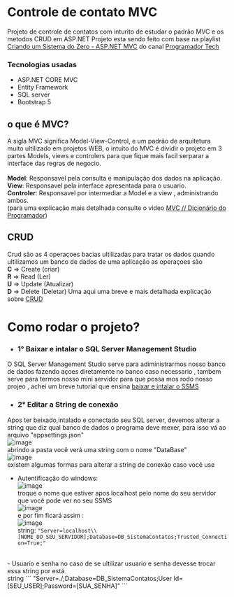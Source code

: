 # Controle de contato MVC
Projeto de controle de contatos com inturito de estudar o padrão MVC e os metodos CRUD em ASP.NET 
Projeto esta sendo feito com base na playlist <a href ="https://www.youtube.com/playlist?list=PLJ0IKu7KZpCQKdwRbU7HfXW3raImmghWZ">Criando um Sistema do Zero - ASP.NET MVC</a> do canal <a href="https://www.youtube.com/c/ProgramadorTech">Programador Tech</a>

### Tecnologias usadas
- ASP.NET CORE MVC
- Entity Framework
- SQL server
- Bootstrap 5

## o que é MVC?
   A sigla MVC significa Model-View-Control, e um padrão de arquitetura muito ultilizado em projetos WEB, o intuito do MVC é dividir o projeto em 3 partes Models, views e controlers para que fique mais facil serparar a interface das regras de negocio.<br>
<br><b>Model</b>: Responsavel pela consulta e manipulação dos dados na aplicação.
<br><b>View</b>: Responsavel pela interface apresentada para o usuario.
<br><b>Controler</b>: Responsavel por intermediar a Model e a view , administrando ambos.
<br>(para uma explicação mais detalhada consulte o video <a href="https://www.youtube.com/watch?v=jyTNhT67ZyY">MVC // Dicionário do Programador</a>)

## CRUD
   Crud são as 4 operaçoes bacias ultilizadas para tratar os dados quando ultilizamos um banco de dados de uma aplicação as operaçoes são
<br><b>C</b> => Create (criar)
<br><b>R</b> => Read   (Ler)
<br><b>U</b> => Update (Atualizar)
<br><b>D</b> => Delete (Deletar)
Uma aqui uma breve e mais detalhada explicação sobre <a href="https://www.youtube.com/watch?v=8jcawcG2veY">CRUD</a> 

# Como rodar o projeto?

- ### 1° Baixar e intalar o SQL Server Management Studio
O SQL Server Management Studio serve para adiministrarmos nosso banco de dados fazendo açoes diretamente no banco caso necessario , tambem serve para termos nosso mini servidor para que possa mos rodo nosso projeo , achei um breve tutorial que ensina <a href ="https://ajuda.hiper.com.br/hc/pt-br/articles/360055727811-Como-instalar-o-SSMS-SQL-Server-Management-Studio-">baixar e intalar o SSMS</a>

- ### 2° Editar a String de conexão
Apos ter beixado,intalado e conectado seu SQL server, devemos alterar a string que diz qual banco de dados o programa deve mexer, para isso vá ao arquivo "appsettings.json"
<br>![image](https://user-images.githubusercontent.com/81272272/182740663-1d60ffb7-3661-444e-803e-f6023e12397d.png)
<br>abrindo a pasta você verá uma string com o nome "DataBase"
<br>![image](https://user-images.githubusercontent.com/81272272/182742550-0a458362-77a5-486e-b259-ec4f846aa5c4.png)
<br>existem algumas formas para alterar a string de conexão caso você use
- Autentificação do windows:
<br>![image](https://user-images.githubusercontent.com/81272272/182742719-3f393e41-4892-4df5-bd83-243b860a880b.png)
<br>troque o nome que estiver apos localhost pelo nome do seu servidor que você pode ver no seu SSMS
<br>![image](https://user-images.githubusercontent.com/81272272/182742848-725aaddd-7df6-4150-ac2b-ef15da8dcfbf.png)
<br>e por fim ficará assim :
<br>![image](https://user-images.githubusercontent.com/81272272/182743003-b7ba01ee-cc2a-4e10-847c-d6a7e8085f9b.png)
<br>string: ``` "Server=localhost\\[NOME_DO_SEU_SERVIDOR];Database=DB_SistemaContatos;Trusted_Connection=True;" ```
<br>
- Usuario e senha
no caso de se ultilizar usuario e senha devesse trocar essa string por está 
<br>string ``` "Server=./;Database=DB_SistemaContatos;User Id=[SEU_USER];Password=[SUA_SENHA]" ```



